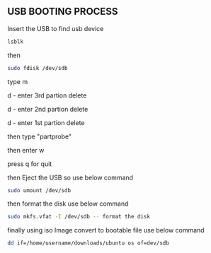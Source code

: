 ## USB BOOTING PROCESS

Insert the USB 
to find usb device
```bash
lsblk 
```

then
```bash
sudo fdisk /dev/sdb
```
type m

d - enter 3rd partion delete

d - enter 2nd partion delete

d - enter 1st partion delete

then type "partprobe"

then enter w

press q for quit

then Eject the USB so use below command

```bash
sudo umount /dev/sdb
```
then format the disk use below command

```bash
sudo mkfs.vfat -I /dev/sdb -- format the disk
```
finally using iso Image convert to bootable file use below command 

```bash
dd if=/home/username/downloads/ubuntu os of=dev/sdb
```
